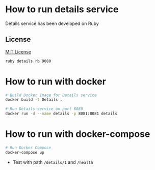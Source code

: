 # How to run details service

Details service has been developed on Ruby

## License
[MIT License](https://github.com/Bordee2000/itkmitl-bookinfo-details/LICENSE)

```bash
ruby details.rb 9080
```

# How to run with docker

```bash
# Build Docker Image for Details service
docker build -t Details .

# Run Details service on port 8080
docker run -d --name details -p 8081:8081 details
```

# How to run with docker-compose

```bash
# Run Docker Compose
docker-compose up
```

* Test with path `/details/1` and `/health`
